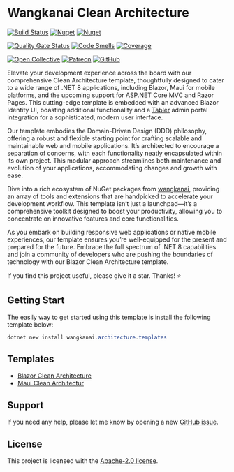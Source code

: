 # Wangkanai Clean Architecture

[![Build Status](https://dev.azure.com/wangkanai/GitHub/_apis/build/status%2Farchitecture-ai?branchName=refs%2Fpull%2F3%2Fmerge)](https://dev.azure.com/wangkanai/GitHub/_build/latest?definitionId=38&branchName=refs%2Fpull%2F3%2Fmerge)
[![Nuget](https://img.shields.io/nuget/v/Wangkanai.Architecture.Templates?label=NuGet)](https://www.nuget.org/packages/Wangkanai.Architecture.Templates)
[![Nuget](https://img.shields.io/nuget/dt/Wangkanai.Architecture.Templates?label=Downloads)](https://www.nuget.org/packages/Wangkanai.Architecture.Templates)

[![Quality Gate Status](https://sonarcloud.io/api/project_badges/measure?project=wangkanai_architecture&metric=alert_status)](https://sonarcloud.io/summary/new_code?id=wangkanai_architecture)
[![Code Smells](https://sonarcloud.io/api/project_badges/measure?project=wangkanai_architecture&metric=code_smells)](https://sonarcloud.io/summary/new_code?id=wangkanai_architecture)
[![Coverage](https://sonarcloud.io/api/project_badges/measure?project=wangkanai_architecture&metric=coverage)](https://sonarcloud.io/summary/new_code?id=wangkanai_architecture)

[![Open Collective](https://img.shields.io/badge/open%20collective-support%20me-3385FF.svg)](https://opencollective.com/wangkanai)
[![Patreon](https://img.shields.io/badge/patreon-support%20me-d9643a.svg)](https://www.patreon.com/wangkanai)
[![GitHub](https://img.shields.io/github/license/wangkanai/detection)](https://github.com/wangkanai/Detection/blob/dev/LICENSE)

Elevate your development experience across the board with our comprehensive Clean Architecture template,
thoughtfully designed to cater to a wide range of .NET 8 applications,
including Blazor, Maui for mobile platforms, and the upcoming support for ASP.NET Core MVC and Razor Pages.
This cutting-edge template is embedded with an advanced Blazor Identity UI,
boasting additional functionality and a [Tabler](https://github.com/tabler/tabler) admin portal integration
for a sophisticated, modern user interface.

Our template embodies the Domain-Driven Design (DDD) philosophy,
offering a robust and flexible starting point for crafting scalable and maintainable web and mobile applications.
It’s architected to encourage a separation of concerns, with each functionality neatly encapsulated within its own project.
This modular approach streamlines both maintenance and evolution of your applications, accommodating changes and growth with ease.

Dive into a rich ecosystem of NuGet packages from [wangkanai](https://github.com/wangkanai/wangkanai),
providing an array of tools and extensions that are handpicked to accelerate your development workflow.
This template isn’t just a launchpad—it’s a comprehensive toolkit designed to boost your productivity,
allowing you to concentrate on innovative features and core functionalities.

As you embark on building responsive web applications or native mobile experiences,
our template ensures you’re well-equipped for the present and prepared for the future.
Embrace the full spectrum of .NET 8 capabilities and join a community of
developers who are pushing the boundaries of technology with our Blazor Clean Architecture template.

If you find this project useful, please give it a star. Thanks! ⭐

## Getting Start

The easily way to get started using this template is install the following template below:

```powershell
dotnet new install wangkanai.architecture.templates
```

## Templates

- [Blazor Clean Architecture](docs/Blazor.md)
- [Maui Clean Architectur](docs/Maui.md)

## Support

If you need any help, please let me know by opening a new [GitHub issue](https://github.com/wangkanai/architecture/issues/new).

## License

This project is licensed with the [Apache-2.0 license](LICENSE).
